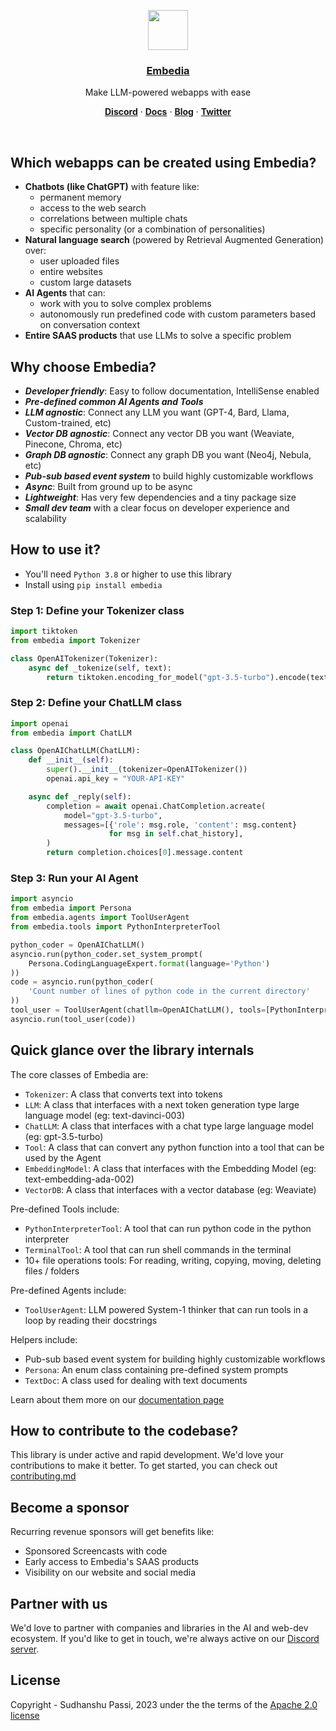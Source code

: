 <p align="center">
  <a href="https://embedia.ai">
    <img src="https://embedia.ai/logo.png" height="64">
    <h3 align="center">Embedia</h3>
  </a>
</p>

<p align="center">
  Make LLM-powered webapps with ease
</p>

<p align="center">
  <a href="https://discord.gg/aQa53fRdXx"><strong>Discord</strong></a> ·
  <a href="https://embedia.ai/docs"><strong>Docs</strong></a> ·
  <a href="https://embedia.ai/blog"><strong>Blog</strong></a> ·
  <a href="https://twitter.com/Embedia_ai"><strong>Twitter</strong></a>
</p>
<br/>

## Which webapps can be created using Embedia?

- **Chatbots (like ChatGPT)** with feature like:
  - permanent memory
  - access to the web search
  - correlations between multiple chats
  - specific personality (or a combination of personalities)
- **Natural language search** (powered by Retrieval Augmented Generation) over:
  - user uploaded files
  - entire websites
  - custom large datasets
- **AI Agents** that can:
  - work with you to solve complex problems
  - autonomously run predefined code with custom parameters based on
    conversation context
- **Entire SAAS products** that use LLMs to solve a specific problem

## Why choose Embedia?

- _**Developer friendly**_: Easy to follow documentation, IntelliSense enabled
- _**Pre-defined common AI Agents and Tools**_
- _**LLM agnostic**_: Connect any LLM you want (GPT-4, Bard, Llama, Custom-trained, etc)
- _**Vector DB agnostic**_: Connect any vector DB you want (Weaviate, Pinecone, Chroma, etc)
- _**Graph DB agnostic**_: Connect any graph DB you want (Neo4j, Nebula, etc)
- _**Pub-sub based event system**_ to build highly customizable workflows
- _**Async**_: Built from ground up to be async
- _**Lightweight**_: Has very few dependencies and a tiny package size
- _**Small dev team**_ with a clear focus on developer experience and scalability

## How to use it?

- You'll need `Python 3.8` or higher to use this library
- Install using `pip install embedia`

### Step 1: Define your Tokenizer class

```python
import tiktoken
from embedia import Tokenizer

class OpenAITokenizer(Tokenizer):
    async def _tokenize(self, text):
        return tiktoken.encoding_for_model("gpt-3.5-turbo").encode(text)
```

### Step 2: Define your ChatLLM class

```python
import openai
from embedia import ChatLLM

class OpenAIChatLLM(ChatLLM):
    def __init__(self):
        super().__init__(tokenizer=OpenAITokenizer())
        openai.api_key = "YOUR-API-KEY"

    async def _reply(self):
        completion = await openai.ChatCompletion.acreate(
            model="gpt-3.5-turbo",
            messages=[{'role': msg.role, 'content': msg.content}
                      for msg in self.chat_history],
        )
        return completion.choices[0].message.content
```

### Step 3: Run your AI Agent

```python
import asyncio
from embedia import Persona
from embedia.agents import ToolUserAgent
from embedia.tools import PythonInterpreterTool

python_coder = OpenAIChatLLM()
asyncio.run(python_coder.set_system_prompt(
    Persona.CodingLanguageExpert.format(language='Python')
))
code = asyncio.run(python_coder(
    'Count number of lines of python code in the current directory'
))
tool_user = ToolUserAgent(chatllm=OpenAIChatLLM(), tools=[PythonInterpreterTool()])
asyncio.run(tool_user(code))
```

## Quick glance over the library internals

The core classes of Embedia are:

- `Tokenizer`: A class that converts text into tokens
- `LLM`: A class that interfaces with a next token generation type large language model (eg: text-davinci-003)
- `ChatLLM`: A class that interfaces with a chat type large language model (eg: gpt-3.5-turbo)
- `Tool`: A class that can convert any python function into a tool that can be used by the Agent
- `EmbeddingModel`: A class that interfaces with the Embedding Model (eg: text-embedding-ada-002)
- `VectorDB`: A class that interfaces with a vector database (eg: Weaviate)

Pre-defined Tools include:

- `PythonInterpreterTool`: A tool that can run python code in the python interpreter
- `TerminalTool`: A tool that can run shell commands in the terminal
- 10+ file operations tools: For reading, writing, copying, moving, deleting files / folders

Pre-defined Agents include:

- `ToolUserAgent`: LLM powered System-1 thinker that can run tools in a loop by reading their docstrings

Helpers include:

- Pub-sub based event system for building highly customizable workflows
- `Persona`: An enum class containing pre-defined system prompts
- `TextDoc`: A class used for dealing with text documents

Learn about them more on our [documentation page](https://embedia.ai/docs)

## How to contribute to the codebase?

This library is under active and rapid development. We'd love your contributions to make it better. To get started, you can check out [contributing.md](./CONTRIBUTING.md)

## Become a sponsor

Recurring revenue sponsors will get benefits like:

- Sponsored Screencasts with code
- Early access to Embedia's SAAS products
- Visibility on our website and social media

## Partner with us

We'd love to partner with companies and libraries in the AI and web-dev ecosystem. If you'd like to get in touch, we're always active on our [Discord server](https://discord.gg/aQa53fRdXx).

## License

Copyright - Sudhanshu Passi, 2023 under the the terms of the [Apache 2.0 license](./LICENSE)
